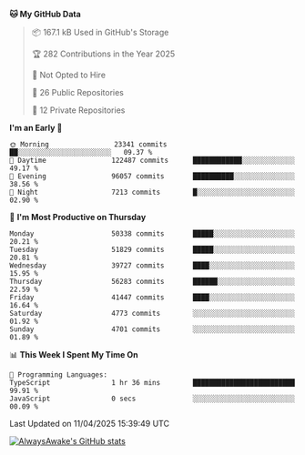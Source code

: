 <!--START_SECTION:waka-->
**🐱 My GitHub Data** 

> 📦 167.1 kB Used in GitHub's Storage 
 > 
> 🏆 282 Contributions in the Year 2025
 > 
> 🚫 Not Opted to Hire
 > 
> 📜 26 Public Repositories 
 > 
> 🔑 12 Private Repositories 
 > 
**I'm an Early 🐤** 

```text
🌞 Morning                23341 commits       ██░░░░░░░░░░░░░░░░░░░░░░░   09.37 % 
🌆 Daytime                122487 commits      ████████████░░░░░░░░░░░░░   49.17 % 
🌃 Evening                96057 commits       ██████████░░░░░░░░░░░░░░░   38.56 % 
🌙 Night                  7213 commits        █░░░░░░░░░░░░░░░░░░░░░░░░   02.90 % 
```
📅 **I'm Most Productive on Thursday** 

```text
Monday                   50338 commits       █████░░░░░░░░░░░░░░░░░░░░   20.21 % 
Tuesday                  51829 commits       █████░░░░░░░░░░░░░░░░░░░░   20.81 % 
Wednesday                39727 commits       ████░░░░░░░░░░░░░░░░░░░░░   15.95 % 
Thursday                 56283 commits       ██████░░░░░░░░░░░░░░░░░░░   22.59 % 
Friday                   41447 commits       ████░░░░░░░░░░░░░░░░░░░░░   16.64 % 
Saturday                 4773 commits        ░░░░░░░░░░░░░░░░░░░░░░░░░   01.92 % 
Sunday                   4701 commits        ░░░░░░░░░░░░░░░░░░░░░░░░░   01.89 % 
```


📊 **This Week I Spent My Time On** 

```text
💬 Programming Languages: 
TypeScript               1 hr 36 mins        █████████████████████████   99.91 % 
JavaScript               0 secs              ░░░░░░░░░░░░░░░░░░░░░░░░░   00.09 % 
```


 Last Updated on 11/04/2025 15:39:49 UTC
<!--END_SECTION:waka-->

[![AlwaysAwake's GitHub stats](https://github-readme-stats.vercel.app/api?username=AlwaysAwake&show_icons=true&theme=github_dark&count_private=true)](https://github.com/AlwaysAwake/AlwaysAwake)
